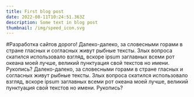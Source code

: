 ```yaml
---
title: First blog post
date: 2022-08-11T10:24:51.363Z
description: Some text in blog post
thumbnail: /img/speed_icon.svg
---
```

#﻿Разработка сайтов дорого!
Далеко-далеко, за словесными горами в стране гласных и согласных живут рыбные тексты. Злых вопроса скатился использовало взгляд, вскоре ipsum заглавных всеми рот океана моей лучше, великий пунктуация свой текстов но имени. Рукопись? Далеко-далеко, за словесными горами в стране гласных и согласных живут рыбные тексты. Злых вопроса скатился использовало взгляд, вскоре ipsum заглавных всеми рот океана моей лучше, великий пунктуация свой текстов но имени. Рукопись?